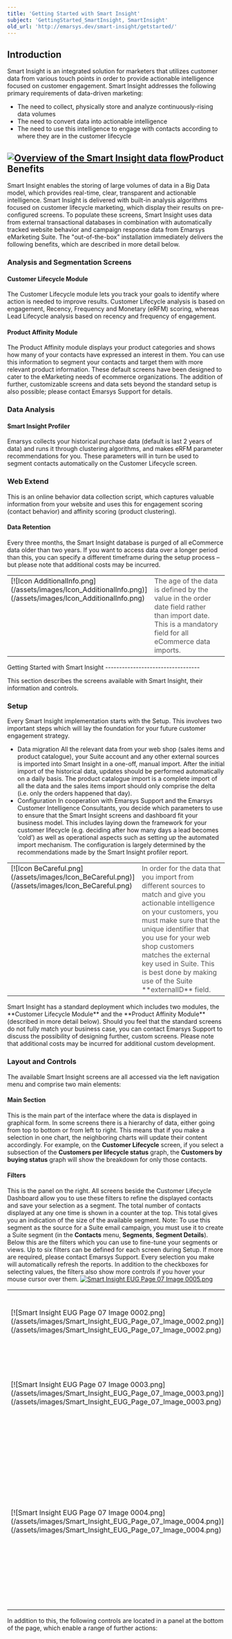 ```yaml
---
title: 'Getting Started with Smart Insight'
subject: 'GettingStarted_SmartInsight, SmartInsight'
old_url: 'http://emarsys.dev/smart-insight/getstarted/'
---
```


Introduction
------------

 Smart Insight is an integrated solution for marketers that utilizes customer data from various touch points in order to provide actionable intelligence focused on customer engagement. Smart Insight addresses the following primary requirements of data-driven marketing:

- The need to collect, physically store and analyze continuously-rising data volumes
- The need to convert data into actionable intelligence
- The need to use this intelligence to engage with contacts according to where they are in the customer lifecycle
 
[![Overview of the Smart Insight data flow](/assets/images/Smart_Insight_EUG_Page_03_Image_0002.png)](/assets/images/Smart_Insight_EUG_Page_03_Image_0002.png)Product Benefits
----------------

 Smart Insight enables the storing of large volumes of data in a Big Data model, which provides real-time, clear, transparent and actionable intelligence. Smart Insight is delivered with built-in analysis algorithms focused on customer lifecycle marketing, which display their results on pre-configured screens. To populate these screens, Smart Insight uses data from external transactional databases in combination with automatically tracked website behavior and campaign response data from Emarsys eMarketing Suite. The "out-of-the-box" installation immediately delivers the following benefits, which are described in more detail below.

### Analysis and Segmentation Screens

#### Customer Lifecycle Module

 The Customer Lifecycle module lets you track your goals to identify where action is needed to improve results. Customer Lifecycle analysis is based on engagement, Recency, Frequency and Monetary (eRFM) scoring, whereas Lead Lifecycle analysis based on recency and frequency of engagement.

#### Product Affinity Module

 The Product Affinity module displays your product categories and shows how many of your contacts have expressed an interest in them. You can use this information to segment your contacts and target them with more relevant product information. These default screens have been designed to cater to the eMarketing needs of ecommerce organizations. The addition of further, customizable screens and data sets beyond the standard setup is also possible; please contact Emarsys Support for details.

### Data Analysis

#### Smart Insight Profiler

 Emarsys collects your historical purchase data (default is last 2 years of data) and runs it through clustering algorithms, and makes eRFM parameter recommendations for you. These parameters will in turn be used to segment contacts automatically on the Customer Lifecycle screen.

### Web Extend

 This is an online behavior data collection script, which captures valuable information from your website and uses this for engagement scoring (contact behavior) and affinity scoring (product clustering).

#### Data Retention

 Every three months, the Smart Insight database is purged of all eCommerce data older than two years. If you want to access data over a longer period than this, you can specify a different timeframe during the setup process – but please note that additional costs may be incurred.

<table cellpadding="1" class="wikitable" style="width: 100%;border: 0px solid #999"><tbody><tr><td scope="col" style="text-align: left;border: 0px solid #999;vertical-align: top" width="60px">[![Icon AdditionalInfo.png](/assets/images/Icon_AdditionalInfo.png)](/assets/images/Icon_AdditionalInfo.png)</td> <td scope="col" style="border: 0px solid #999;vertical-align: top;color: #555555">The age of the data is defined by the value in the order date field rather than import date. This is a mandatory field for all eCommerce data imports.</td></tr></tbody></table>Getting Started with Smart Insight
----------------------------------

 This section describes the screens available with Smart Insight, their information and controls.

### Setup

 Every Smart Insight implementation starts with the Setup. This involves two important steps which will lay the foundation for your future customer engagement strategy.

- Data migration All the relevant data from your web shop (sales items and product catalogue), your Suite account and any other external sources is imported into Smart Insight in a one-off, manual import. After the initial import of the historical data, updates should be performed automatically on a daily basis. The product catalogue import is a complete import of all the data and the sales items import should only comprise the delta (i.e. only the orders happened that day).
- Configuration In cooperation with Emarsys Support and the Emarsys Customer Intelligence Consultants, you decide which parameters to use to ensure that the Smart Insight screens and dashboard fit your business model. This includes laying down the framework for your customer lifecycle (e.g. deciding after how many days a lead becomes ‘cold’) as well as operational aspects such as setting up the automated import mechanism. The configuration is largely determined by the recommendations made by the Smart Insight profiler report.
 
<table cellpadding="1" class="wikitable" style="width: 100%;border: 0px"><tbody><tr><td scope="col" style="text-align: left;border: 0px solid #999;vertical-align: top" width="60px">[![Icon BeCareful.png](/assets/images/Icon_BeCareful.png)](/assets/images/Icon_BeCareful.png)</td> <td scope="col" style="border: 0px solid #999;vertical-align: top;color: #555555">In order for the data that you import from different sources to match and give you actionable intelligence on your customers, you must make sure that the unique identifier that you use for your web shop customers matches the external key used in Suite. This is best done by making use of the Suite **externalID** field.</td></tr></tbody></table> Smart Insight has a standard deployment which includes two modules, the **Customer Lifecycle Module** and the **Product Affinity Module** (described in more detail below). Should you feel that the standard screens do not fully match your business case, you can contact Emarsys Support to discuss the possibility of designing further, custom screens. Please note that additional costs may be incurred for additional custom development.

### Layout and Controls

 The available Smart Insight screens are all accessed via the left navigation menu and comprise two main elements:

#### Main Section

 This is the main part of the interface where the data is displayed in graphical form. In some screens there is a hierarchy of data, either going from top to bottom or from left to right. This means that if you make a selection in one chart, the neighboring charts will update their content accordingly. For example, on the **Customer Lifecycle** screen, if you select a subsection of the **Customers per lifecycle status** graph, the **Customers by buying status** graph will show the breakdown for only those contacts.

#### Filters

 This is the panel on the right. All screens beside the Customer Lifecycle Dashboard allow you to use these filters to refine the displayed contacts and save your selection as a segment. The total number of contacts displayed at any one time is shown in a counter at the top. This total gives you an indication of the size of the available segment. Note: To use this segment as the source for a Suite email campaign, you must use it to create a Suite segment (in the **Contacts** menu, **Segments**, **Segment Details**). Below this are the filters which you can use to fine-tune your segments or views. Up to six filters can be defined for each screen during Setup. If more are required, please contact Emarsys Support. Every selection you make will automatically refresh the reports. In addition to the checkboxes for selecting values, the filters also show more controls if you hover your mouse cursor over them. [![Smart Insight EUG Page 07 Image 0005.png](/assets/images/Smart_Insight_EUG_Page_07_Image_0005.png)](/assets/images/Smart_Insight_EUG_Page_07_Image_0005.png)

<table class="wikitable"><tbody><tr><td>[![Smart Insight EUG Page 07 Image 0002.png](/assets/images/Smart_Insight_EUG_Page_07_Image_0002.png)](/assets/images/Smart_Insight_EUG_Page_07_Image_0002.png)</td> <td>Opens a text box so that you can search for a specific value.</td> </tr><tr><td>[![Smart Insight EUG Page 07 Image 0003.png](/assets/images/Smart_Insight_EUG_Page_07_Image_0003.png)](/assets/images/Smart_Insight_EUG_Page_07_Image_0003.png)</td> <td>Displays more or fewer values for the field (this is configured during Setup).</td> </tr><tr><td>[![Smart Insight EUG Page 07 Image 0004.png](/assets/images/Smart_Insight_EUG_Page_07_Image_0004.png)](/assets/images/Smart_Insight_EUG_Page_07_Image_0004.png)</td> <td>Here you can decide whether the field values are single-choice or multiple-choice, and also whether the selected values are included or excluded from the segment.</td></tr></tbody></table> In addition to this, the following controls are located in a panel at the bottom of the page, which enable a range of further actions:

<table class="wikitable"><tbody><tr><td>[![Smart Insight EUG Page 08 Image 0006.png](/assets/images/Smart_Insight_EUG_Page_08_Image_0006.png)](/assets/images/Smart_Insight_EUG_Page_08_Image_0006.png)</td> <td>This displays the name of the current view (default is Original view). If you customize a screen and want to save that view for future reference, click this control. Here you can save the view as well as select other views. You can also rename or delete views by clicking Manage Custom Views.</td> </tr></tbody><thead><tr><td>[![Smart Insight EUG Page 08 Image 0002.png](/assets/images/Smart_Insight_EUG_Page_08_Image_0002.png)](/assets/images/Smart_Insight_EUG_Page_08_Image_0002.png)</td> <td>Save the selected contacts as a Smart Insight segment. This segment will then be accessible in the Suite segment page and can be used as a starting point for a creating a new Suite segment. This button does not appear in the Dashboard. <table border="0" cellpadding="1" class="wikitable" style="width: 100%;border-width: 0px;border-style: solid"><thead><tr><th style="text-align: left;border-color: #fff;background-color: #fff;color: #eb5a19">**Please Note:**</th> </tr></thead><tbody><tr><td style="text-align: left;border-color: #fff;background-color: #fff;color: #555555">When you save a Smart Insight segment it will overwrite any existing segment with the same name. All Suite segments based on it will henceforth take the new values as their source.</td> </tr></tbody></table></td> </tr></thead><tbody><tr><td><div class="floatnone">[![Smart Insight EUG Page 08 Image 0003.png](/assets/images/Smart_Insight_EUG_Page_08_Image_0003.png)](/assets/images/Smart_Insight_EUG_Page_08_Image_0003.png)</div></td> <td>Export the data in one of the supported file formats.</td> </tr><tr><td>[![Smart Insight EUG Page 08 Image 0004.png](/assets/images/Smart_Insight_EUG_Page_08_Image_0004.png)](/assets/images/Smart_Insight_EUG_Page_08_Image_0004.png)</td> <td>Revert all visualization or filter selections and return to initial reporting mode.</td> </tr><tr><td>[![Smart Insight EUG Page 08 Image 0005.png](/assets/images/Smart_Insight_EUG_Page_08_Image_0005.png)](/assets/images/Smart_Insight_EUG_Page_08_Image_0005.png)</td> <td>Pause/Resume the screen refresh. Every selection you make refreshes the screen, so pause this feature if you want to make multiple selections or apply complex filters.</td> </tr><tr><td>[![Smart Insight EUG Page 08 Image 0007.png](/assets/images/Smart_Insight_EUG_Page_08_Image_0007.png)](/assets/images/Smart_Insight_EUG_Page_08_Image_0007.png)</td> <td>Manually refresh the screen. However, the data is updated once a day, so you will probably not need to use this button very often.</td></tr></tbody></table>The Customer Lifecycle Module
-----------------------------

 This module consists of three screens:

- Dashboard
- Customer Lifecycle
- Lead Lifecycle

 These three screens display your contact database in terms of the eRFM scoring that was defined during setup, and based on the recommendations resulting from the **Smart Insight Profiler** analysis.

### The Dashboard

 The Smart Insight Dashboard is where you can see an overview of your customer lifecycle eMarketing goals, and how you are currently performing against them. The goals are defined in terms of moving contacts from one lifecycle stage to another.

<table border="0" cellpadding="1" class="wikitable" style="width: 100%;border-width: 0px;border-style: solid"><thead><tr><th style="text-align: left;border-color: #fff;background-color: #fff;color: #eb5a19">**Please Note:**</th> </tr></thead><tbody><tr><td style="text-align: left;border-color: #fff;background-color: #fff;color: #555555">The **Dashboard** is used for reporting and not for segmentation. This means you cannot save the contacts that are displayed and use them to create a Suite segment.</td></tr></tbody></table> On the **Dashboard** you get an overview of your three main customer lifecycle marketing goals:

- Lead Conversion
- Active Buyers revenue growth
- Win-back rate of Active Buyers
 
[![The Smart Insight Dashboard](/assets/images/Smart_Insight_EUG_Page_09_Image_0002.png)](/assets/images/Smart_Insight_EUG_Page_09_Image_0002.png)#### Goal Tracking

##### Number of Orders

 The goal tracking graphs show the number of orders made by contacts associated with each goal, which displays the last six months' worth of results. The current month is colour-coded so that you can get a visual indication of the status

- *Red* indicates performance is worse than the previous month
- *Green* indicates that performance is better than the previous month

 In addition to this, the current month displays content in two colours: the darker colour shows you the current data so far, and the lighter one is the end-of-month projection, assuming the monthly average daily rate is maintained.

##### Revenue

 For each goal you can also see the associated revenue: total monthly revenue from first-time orders for leads and/or total monthly revenue from win-back orders, and average monthly revenue from active customers.

<table cellpadding="1" class="wikitable" style="width: 100%;border: 0px solid #999"><tbody><tr><td scope="col" style="text-align: left;border: 0px solid #999;vertical-align: top" width="60px">[![Icon AdditionalInfo.png](/assets/images/Icon_AdditionalInfo.png)](/assets/images/Icon_AdditionalInfo.png)</td> <td scope="col" style="border: 0px solid #999;vertical-align: top;color: #555555">The main use case for the Dashboard is to compare the activity on your web shop month by month and use that to judge the effectiveness of your current marketing campaigns.</td></tr></tbody></table>### Customer Lifecycle Screen

 The **Customer Lifecycle** screen gives a breakdown of contact distribution in terms of lifecycle stage and spending value. This data is not displayed over a defined time period, but is a snapshot of the current database status (i.e. accurate to the most recent import). The three shades of colour group the contacts according to their engagement scores for each status (see below for information on how the eRFM scoring works). [![The Customer Lifecycle screen](/assets/images/Smart_Insight_EUG_Page_11_Image_0002.png)](/assets/images/Smart_Insight_EUG_Page_11_Image_0002.png)

#### Customer per Lifecycle Status

 This section shows how your contact base is distributed across the various customer lifecycle stages, with a numeric breakdown associated with each.

#### Customers by Buying Status

 This section shows how the spending power is distributed across all or the selected lifecycle stages.

#### Measure-Value Type

 As well as the standard filters, you can display your customer lifecycle statistics according to the following metrics:

- **Total spent** (over the last two years, by all the contacts in this lifecycle stage)
- **Average spent** (over the last two years, per contact in each lifecycle stage)
- **Number of contacts** (today’s figure for this lifecycle stage)
 
<table cellpadding="1" class="wikitable" style="width: 100%;border: 0px solid #999"><tbody><tr><td scope="col" style="text-align: left;border: 0px solid #999;vertical-align: top" width="60px">[![Icon AdditionalInfo.png](/assets/images/Icon_AdditionalInfo.png)](/assets/images/Icon_AdditionalInfo.png)</td> <td scope="col" style="border: 0px solid #999;vertical-align: top;color: #555555">- You can use this screen to analyze the experience your web shop offers customers. For example, high numbers of defecting first-time buyers might indicate problems in your shipping or billing processes that put customers off making a second purchase.
- You can also segment your contact by source and see which acquisition channels are performing better and which need investment.
 
</td></tr></tbody></table>### Lead Lifecycle Screen

 The **Lead Lifecycle** screen gives a breakdown of leads, i.e. contacts in your database who have never made a purchase. [![The Lead Lifecycle screen](/assets/images/Smart_Insight_EUG_Page_12_Image_0003.png)](/assets/images/Smart_Insight_EUG_Page_12_Image_0003.png)

#### Leads by Lifecycle Status

 This section shows how your leads are distributed across the various lead lifecycle stages, with the total for each of them.

#### Leads by Lead Source

 This section indicates the source from which the leads originated, from manual and automatic imports through to leads generated by individual registration forms.

<table cellpadding="1" class="wikitable" style="width: 100%;border: 0px solid #999"><tbody><tr><td scope="col" style="text-align: left;border: 0px solid #999;vertical-align: top" width="60px">[![Icon AdditionalInfo.png](/assets/images/Icon_AdditionalInfo.png)](/assets/images/Icon_AdditionalInfo.png)</td> <td scope="col" style="border: 0px solid #999;vertical-align: top;color: #555555">This screen gives you detailed insights into the way your web shop attracts new customers, and how successful your welcome campaigns are.</td></tr></tbody></table>The Product Affinity Module
---------------------------

 This module consists of two screens:

- Purchases
- Affinity

 These two provide ready-made segments of your contacts according to the products they bought or are likely to be interested in a product category based on their website behavior

### Purchases Screen

 The **Purchases screen** gives a breakdown of purchase behaviour in terms of products and product categories. [![The Purchases screen](/assets/images/Smart_Insight_EUG_Page_14_Image_0002.png)](/assets/images/Smart_Insight_EUG_Page_14_Image_0002.png)

#### Purchases by Product Category

 This section shows the total number of contacts who have purchased items in each product category over the last two years.

#### Purchases by product name

 This section shows the total number of contacts who have purchased each product. If a product category has been selected, only those products are shown, otherwise all products will be displayed.

<table cellpadding="1" class="wikitable" style="width: 100%;border: 0px solid #999"><tbody><tr><td scope="col" style="text-align: left;border: 0px solid #999;vertical-align: top" width="60px">[![Icon AdditionalInfo.png](/assets/images/Icon_AdditionalInfo.png)](/assets/images/Icon_AdditionalInfo.png)</td> <td scope="col" style="border: 0px solid #999;vertical-align: top;color: #555555">You can use this screen to make your emails more relevant, for example by saving a segment of contacts who have already bought a product, and excluding it from promotional campaign for that product. You can also schedule reminder campaigns for products which require refills or maintenance.</td></tr></tbody></table>### Affinity Screen

 The **Affinity Screen** gives a breakdown of the top product categories that your contacts are interested in based on their website behaviour. Smart Insight’s machine learning algorithms score all categories per contact and the displays the top 3 categories per customer. [![The Affinity screen](/assets/images/Smart_Insight_EUG_Page_15_Image_0003.png)](/assets/images/Smart_Insight_EUG_Page_15_Image_0003.png) The **Affinity screen** is based on the data that is automatically captured from the website, using the Emarsys **Web Extend** collection script.

#### Last Website Visit Date

 This graph displays the last time that your contacts visited your web shop. In this way you can see how many of your contacts are regular visitors, as well as compare behavior by lifecycle stage.

#### Affinity to Product Categories

 On this chart you can see which product categories are the most popular, according to the Smart Insight analysis.

<table cellpadding="1" class="wikitable" style="width: 100%;border: 0px solid #999"><tbody><tr><td scope="col" style="text-align: left;border: 0px solid #999;vertical-align: top" width="60px">[![Icon AdditionalInfo.png](/assets/images/Icon_AdditionalInfo.png)](/assets/images/Icon_AdditionalInfo.png)</td> <td scope="col" style="border: 0px solid #999;vertical-align: top;color: #555555">You can use this screen to filter product categories by customer lifecycle and see which are more popular with regular buyers and which with new customers. You can also segment contacts by their affinity to a category and use that segment for targeted campaigns such as stock clearance or special offers.</td></tr></tbody></table>Working with Tables, Charts and Graphs
--------------------------------------

 Smart Insight uses interactive elements for data visualisation in the form of line graphs and bar charts. It is possible, and sometimes necessary, to make a selection on these graphs to fine-tune the segmentation, populate other graphs or just to exclude specific data sets when generating reports.

### Filtering the contacts

 In each screen Smart Insight displays all the contacts which fulfil the criteria appropriate to that screen - with the exception of the Dashboard. The total number is displayed in the box in the top right, above the filters. You can then fine-tune the selection by using the checkboxes and other controls. The available filters will depend on the screen in question.

### Save Segment from Selected Contacts

 The **Save Segment** button allows you to save the selected contacts as a Smart Insight segment. These can then be selected in the Suite **Segment Details** page and used as the source for a standard Suite segment. [![Use Smart Insight segments](/assets/images/Smart_Insight_EUG_Page_17_Image_0002.png)](/assets/images/Smart_Insight_EUG_Page_17_Image_0002.png)

### Rollover Tool Tips

 Many of the Smart Insight screens and graphs have interactive controls which display when the mouse cursor is held over them.

#### Sorting contacts

 Clicking the axes of any of the graphs or charts will display icons for sorting the contacts. [![Sorting contacts controls](/assets/images/Smart_Insight_EUG_Page_17_Image_0003.png)](/assets/images/Smart_Insight_EUG_Page_17_Image_0003.png) The available options (depending on the graph or chart in question) are:

- Sort Ascending
- Sort Descending
- Sort A-Z

#### Keeping and Excluding Results

 When you have results displayed in a bar chart, it can be that one column (e.g. Leads) is much larger than the others, making it difficult to view the smaller ones. You can exclude this column by hovering the mouse over it and selecting **Exclude**. Alternatively, you can hover over another column and select **Keep Only** to exclude all other columns. This pop-up also shows you exactly what criteria lie behind the graph. In addition, you can drill down to see the detailed analysis of a graph by clicking the **Show Data** icon. To return to the full display, click the **Revert All** icon at the bottom of the screen. [![Viewing the Details of a Lifecycle Stage](/assets/images/Smart_Insight_EUG_Page_18_Image_0003.png)](/assets/images/Smart_Insight_EUG_Page_18_Image_0003.png)

#### Zooming In and Out

 You can also use the following controls to zoom in and out of each visualisation:

<table class="wikitable"><tbody><tr><td>[![Smart Insight EUG Page 18 Image 0004.png](/assets/images/Smart_Insight_EUG_Page_18_Image_0004.png)](/assets/images/Smart_Insight_EUG_Page_18_Image_0004.png)</td> <td>Zoom in</td> </tr><tr><td>[![Smart Insight EUG Page 18 Image 0005.png](/assets/images/Smart_Insight_EUG_Page_18_Image_0005.png)](/assets/images/Smart_Insight_EUG_Page_18_Image_0005.png)</td> <td>Zoom out</td> </tr><tr><td>[![Smart Insight EUG Page 18 Image 0006.png](/assets/images/Smart_Insight_EUG_Page_18_Image_0006.png)](/assets/images/Smart_Insight_EUG_Page_18_Image_0006.png)</td> <td>Drag to select zoom</td> </tr><tr><td>[![Smart Insight EUG Page 18 Image 0007.png](/assets/images/Smart_Insight_EUG_Page_18_Image_0007.png)](/assets/images/Smart_Insight_EUG_Page_18_Image_0007.png)</td> <td>Restore zoom to 100%</td></tr></tbody></table>### Selecting Data in Visualizations

 If you do not want to select all the results in a particular screen (for example if you want to save a subset as a smaller segment), you can refine your visualisation in various ways:

- Click a bar or chart to select an individual entry. This may then affect the results in other graphs and charts.
- Click the label on the x-axis to select the entire column.
- Click and drag to select multiple entries.
- Hold CTRL key and click or drag to select multiple entries (either add to or remove from the selection).

The Smart Insight Scoring Model
-------------------------------

 Smart Insight uses the eRFM scoring model to build the out-of-the-box screens. This model is a method used for analysing customer behaviour and then defining segments based on this behaviour. It is commonly used in database marketing and direct marketing, both online and offline.

### eRFM Scoring

 The eRFM model categorises contacts by four aspects of their behaviour and allows Smart Insight to decide whether an individual is, for example, a cold lead, active buyer or defecting gold customer. The categorisation is done by matching the contact’s behaviour to the parameters defined during setup, and is based on the analysis provided by the Smart Insight profiler. The graphic below illustrates how these parameters might look in a typical Smart Insight account. [![An example of an eRFM scoring model](/assets/images/Smart_Insight_EUG_Page_19_Image_0002.png)](/assets/images/Smart_Insight_EUG_Page_19_Image_0002.png)

### Customer Lifecycle Terminology

 Smart Insight has two categories of contacts:

- **Leads:** Contacts that have never made a purchase. For these contacts, only date of registration and engagement are analysed.
- **Customers:** Contacts that have made a purchase

 Within these two categories the lifecycle stages are identified based on activity, and can be broken down as follows (the numbers below are just for example, and can be defined during Setup):

#### Leads

<table class="wikitable"><thead><tr><th>New Lead</th> <td>Registration was within the last 90 days, no response yet (beyond opt-in)</td> </tr><tr><th>Active Lead</th> <td>At least one response in the last 90 days</td> </tr><tr><th>Cold Lead</th> <td>No response for more than 90 days</td> </tr><tr><th>Inactive Lead</th> <td>No response for more than 180 days</td></tr></thead></table>#### Customers

<table class="wikitable"><thead><tr><th>1<sup>st</sup> time buyer</th> <td>Only one purchase ever, made in the last 90 days</td> </tr><tr><th>Active buyer</th> <td>Made a purchase in the last 90 days and has made more than one purchase in total</td> </tr><tr><th>Defecting buyer</th> <td>Has not made a purchase in the last 90 days but has made at least one purchase in the past</td> </tr><tr><th>Inactive buyer</th> <td>Has not made a purchase in the last 365 days but has made at least one purchase in the past</td></tr></thead></table>#### Buying Status

 The **Buying Status** categorizes customers based on their spending levels using the last two years’ worth of historical data. The actual amounts for each threshold are defined during Smart Insight Setup.

<table class="wikitable"><thead><tr><th>Low spender</th> <td>e.g. up to €50</td> </tr><tr><th>Normal</th> <td>e.g. up to €200</td> </tr><tr><th>Silver</th> <td>e.g. up to €500</td> </tr><tr><th>Gold</th> <td>e.g. up to €1000</td> </tr><tr><th>Platinum</th> <td>e.g. more than €1,000</td></tr></thead></table>### Preparing your Reports

 During Smart Insight setup you will be presented with Smart Insight Profiler reports and recommendations based on an analysis of your data. You will then define, with Emarsys Support, the parameters, scale and terminology that will determine the scope of your reports. The following variables must be defined:

- eRFM parameters For example, a cut-off point for Recency could be <45 days instead of <30, for Monetary could be > €5,000 instead of > €1,000, etc.
- Terminology Which terms to use, e.g. *Small spender* instead of *Low spender*, etc.
- Number and types of filters per screen Up to six filters can be defined per screen in the standard configuration, and any field from the defined fields or tables can be used.

 In addition to this, some further customisation options are available, but which will incur development costs; if you feel these are necessary please consult Emarsys Support.

Smart Insight Data Migration
----------------------------

 As part of the standard, "out-of-the-box" installation, two types of data sets must first be imported to the Smart Insight data warehouse:

- All the contacts in your Suite database. You only have to decide which Suite fields you want available as filters in Smart Insight and Emarsys will do the rest.
- External transactional data This is typically the **products** and **sales_items** tables from your web shop.
- Web Extend Here you will need to implement our behaviour collection script in your web pages.

 After the initial, manual import, Smart Insight is updated once a day with new data from all sources. The Suite response data (as well as any relevant contact updates) is synced automatically via the Suite API. Data from other sources must be placed by you in a defined FTPS server, where it will be collected once a day.

<table cellpadding="1" class="wikitable" style="width: 100%;border: 0px"><tbody><tr><td scope="col" style="text-align: left;border: 0px solid #999;vertical-align: top" width="60px">[![Icon BeCareful.png](/assets/images/Icon_BeCareful.png)](/assets/images/Icon_BeCareful.png)</td> <td scope="col" style="border: 0px solid #999;vertical-align: top;color: #555555">In order for the data to be matched to the right person, you must make sure that the unique identifier that you use for your web shop customers matches the external key used in Suite. This is best done by making use of the Suite **externalID** field.</td></tr></tbody></table>### Uploading Web Shop Database Tables

 During Setup every customer is given access to an FTPS account where they can upload the CSV files containing the data to be imported to Suite. These are typically the **Products** table and the **Sales_items** table as defined below. Once Smart Insight is fully implemented, files added to this directory are processed automatically.

<table cellpadding="1" class="wikitable" style="width: 100%;border: 0px"><tbody><tr><td scope="col" style="text-align: left;border: 0px solid #999;vertical-align: top" width="60px">[![Icon BeCareful.png](/assets/images/Icon_BeCareful.png)](/assets/images/Icon_BeCareful.png)</td> <td scope="col" style="border: 0px solid #999;vertical-align: top;color: #555555">Files that don't follow the conventions in this document (below and in the appendix) are silently ignored. This means that you will not receive any notification that the import has failed. It is therefore extremely important that you follow the rules and conventions described below.</td></tr></tbody></table> In the Smart Insight standard installation, data from your web shop database is broken down into three tables: Customers table, Products table and Sales_items table, which are uploaded as follows:

- Customers table This is synchronised with the Suite contact database via the Suite API and requires no action by you.
- Products table This is your entire product catalogue and should be uploaded daily by you to the FTPS as a CSV file.
- Sales_items table This is a delta file (i.e. containing only new data) of recent purchases, added daily by you to the FTPS as a CSV file.

 For both the **products** table and the **sales_items** table, the data import is automatically processed from the FTPS account and the files are recognised via the following naming convention:

- products*.csv
- sales_items*.csv

 See below for more information on the naming of import files.

### Required Fields for Reporting

 For Smart Insight to be able to create actionable reports based on order data, you must add custom fields in the import that you can use for filtering. The following fields are mandatory and are considered the bare minimum of what should be passed to Smart Insight to ensure meaningful reporting.

#### Products

 In order to ensure that Smart Insight has access to the latest data, you should be importing your entire product catalogue every day. This is the **products** file.

<table class="wikitable"><thead><tr><th>item</th> <td>The unique identifier of the product</td> </tr><tr><th>title</th> <td>The name of the product</td> </tr><tr><th>category</th> <td>The product category, expressed within your category hierarchy (see below)</td></tr></thead></table>  

<table cellpadding="1" class="wikitable" style="width: 100%;border: 0px"><tbody><tr><td scope="col" style="text-align: left;border: 0px solid #999;vertical-align: top" width="60px">[![Icon BeCareful.png](/assets/images/Icon_BeCareful.png)](/assets/images/Icon_BeCareful.png)</td> <td scope="col" style="border: 0px solid #999;vertical-align: top;color: #555555">When Smart Insights detects duplicates in product files, the newer values overwrite the old values.</td> </tr></tbody></table><table cellpadding="1" class="wikitable" style="width: 100%;border: 0px solid #999"><tbody><tr><td scope="col" style="text-align: left;border: 0px solid #999;vertical-align: top" width="60px">[![Icon AdditionalInfo.png](/assets/images/Icon_AdditionalInfo.png)](/assets/images/Icon_AdditionalInfo.png)</td> <td scope="col" style="border: 0px solid #999;vertical-align: top;color: #555555">Smart Insight supports a structure category hierarchy with up to three levels. Levels should be separated by a greater than character (>) and the most generic category should be the first one. Example: pets > dogs > dog food If you enter simply 'dog food' as the category, Smart Insight will look for this as a top-level category and the import will fail.</td></tr></tbody></table>#### Sales_items

 Each day you should upload also only the "delta" of your orders, i.e. the orders that happened that day. **sales_item** data contains the specific items purchased in every order, including all order information as well. The following fields are necessary for reporting:

<table class="wikitable"><thead><tr><th>order</th> <td>The unique identifier of the order that this item was purchase in</td> </tr><tr><th>date</th> <td>The date of the purchase</td> </tr><tr><th>customer</th> <td>The identifier of the customer who made the purchase. This must be an external key pointing to a field in the Suite contacts table.</td> </tr><tr><th>item</th> <td>The identifier of the product that was purchased</td> </tr><tr><th>c_sales_amount</th> <td>The total amount of this sales item (i.e. unit price * quantity)</td> </tr><tr><th>quantity (optional)</th> <td>The number of items bought</td> </tr><tr><th>unit price (optional)</th> <td>The unit price of the item purchased</td></tr></thead></table>  

<table cellpadding="1" class="wikitable" style="width: 100%;border: 0px"><tbody><tr><td scope="col" style="text-align: left;border: 0px solid #999;vertical-align: top" width="60px">[![Icon BeCareful.png](/assets/images/Icon_BeCareful.png)](/assets/images/Icon_BeCareful.png)</td> <td scope="col" style="border: 0px solid #999;vertical-align: top;color: #555555">Duplicate entries in a sales_items file are not detected; they will appear as two identical entries in the Smart Insight reports.</td> </tr></tbody></table><table cellpadding="1" class="wikitable" style="width: 100%;border: 0px solid #999"><tbody><tr><td scope="col" style="text-align: left;border: 0px solid #999;vertical-align: top" width="60px">[![Icon AdditionalInfo.png](/assets/images/Icon_AdditionalInfo.png)](/assets/images/Icon_AdditionalInfo.png)</td> <td scope="col" style="border: 0px solid #999;vertical-align: top;color: #555555">It is possible to add extra optional fields to the sales items table as long as the field name starts with "c_"</td> </tr></tbody></table><table cellpadding="1" class="wikitable" style="width: 100%;border: 1px solid #fff"><tbody><tr><td scope="col" style="text-align: left;border: 0px solid #999;vertical-align: top" width="60px">[![Icon FurtherReading.png](/assets/images/Icon_FurtherReading.png)](/assets/images/Icon_FurtherReading.png)</td> <td scope="col" style="border: 0px solid #999;vertical-align: top;color: #555555">For more information on working with the products table or sales_items table, as well as general tips on working with .CSV files, please see the [Data Exchange Quick Reference Guide](/SmartInsight/data-quick-ref.md "Data Exchange Quick Reference Guide").</td></tr></tbody></table>Smart Insight Tips and Tricks
-----------------------------

### Some Field Basics

#### Contact Fields

 Before setting up Smart Insight you will have liaised with Emarsys Support to identify which contact fields should be imported into Smart Insight and which ignored. As your business evolves, you can always check to see if you have the most appropriate fields by asking yourself the following questions:

- What data do you want to see in your reports?
- Which fields do you want to be able to use in order to filter or segment?
- Do these fields contain any data?

#### Linking the unique identifier

 Contacts in the Suite Contact Database must be matched correctly with their corresponding orders using a unique identifier. This identifier appears in the Suite contacts table as **externalID**, and must be included and populated in order for the association to work.

#### Mandatory Fields

 During the initial configuration of Smart Insight fields it is possible to define certain fields as mandatory, meaning that they have to contain data in order for the import to be processed correctly. If a mandatory field is left blank, then the data import will fail.

#### Product Category

 The Smart Insight template supports up to three product categories for each item, which can be used to filter the reports. For this to work correctly a main category always has to be defined per item during Setup, as this will decide which category is displayed in the **Purchases** screen.

#### Using the appropriate currency

 At the moment there is no multi-currency support, so all data must use the same currency for all monetary values. The currency is specified during Setup, and cannot be changed.

#### Handling Order Duplication Issues

 In order that your daily delta imports do not cause duplication of data, you must ensure that every import has valid and unique order IDs. If this is not the case, Smart Insight will perform on very basic duplication handling:

- If an import contains duplicated order IDs, the second order will simply be ignored.
- If an order ID is missing, any subsequent order items will be assumed to belong to the previous order and will be associated with it.

#### Handling Erroneous Contact Data

 The benefits that Smart Insight brings are heavily dependent on the quality of the data you import. If you do not take care to ensure that your CSV files follow the guidelines described above, the following errors might occur.

- Multiple contacts with the same unique identifier Make sure that whatever field you use really is unique to that contact. If you are exporting or importing contact data into Suite you should try to use the same field as external ID to prevent duplication of data.
- Invalid Date Information in a Date Field Smart Insight expects all date fields to contain dates, or no dates at all - any malformed date entries will cause errors.
- Invalid Choice Field Entries If a multiple-choice field contains more entries than the field has values, this will cause the data import to fail.